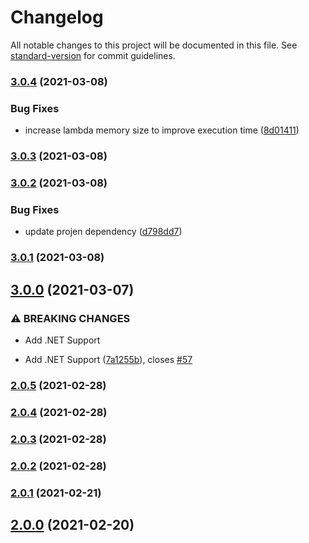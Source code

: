# Changelog

All notable changes to this project will be documented in this file. See [standard-version](https://github.com/conventional-changelog/standard-version) for commit guidelines.

### [3.0.4](https://github.com/seeebiii/ses-email-forwarding/compare/v3.0.3...v3.0.4) (2021-03-08)


### Bug Fixes

* increase lambda memory size to improve execution time ([8d01411](https://github.com/seeebiii/ses-email-forwarding/commit/8d01411b2acb91c099f5ade674d5c8425127986a))

### [3.0.3](https://github.com/seeebiii/ses-email-forwarding/compare/v3.0.2...v3.0.3) (2021-03-08)

### [3.0.2](https://github.com/seeebiii/ses-email-forwarding/compare/v3.0.1...v3.0.2) (2021-03-08)


### Bug Fixes

* update projen dependency ([d798dd7](https://github.com/seeebiii/ses-email-forwarding/commit/d798dd7f6acd2caa6cf7654bf8520c53c200fe83))

### [3.0.1](https://github.com/seeebiii/ses-email-forwarding/compare/v3.0.0...v3.0.1) (2021-03-08)

## [3.0.0](https://github.com/seeebiii/ses-email-forwarding/compare/v2.0.5...v3.0.0) (2021-03-07)


### ⚠ BREAKING CHANGES

* Add .NET Support

* Add .NET Support ([7a1255b](https://github.com/seeebiii/ses-email-forwarding/commit/7a1255b63fd895789161d46a45878107fd3b12e8)), closes [#57](https://github.com/seeebiii/ses-email-forwarding/issues/57)

### [2.0.5](https://github.com/seeebiii/ses-email-forwarding/compare/v2.0.4...v2.0.5) (2021-02-28)

### [2.0.4](https://github.com/seeebiii/ses-email-forwarding/compare/v2.0.3...v2.0.4) (2021-02-28)

### [2.0.3](https://github.com/seeebiii/ses-email-forwarding/compare/v2.0.2...v2.0.3) (2021-02-28)

### [2.0.2](https://github.com/seeebiii/ses-email-forwarding/compare/v2.0.1...v2.0.2) (2021-02-28)

### [2.0.1](https://github.com/seeebiii/ses-email-forwarding/compare/v2.0.0...v2.0.1) (2021-02-21)

## [2.0.0](https://github.com/seeebiii/ses-email-forwarding/compare/v1.0.1...v2.0.0) (2021-02-20)
